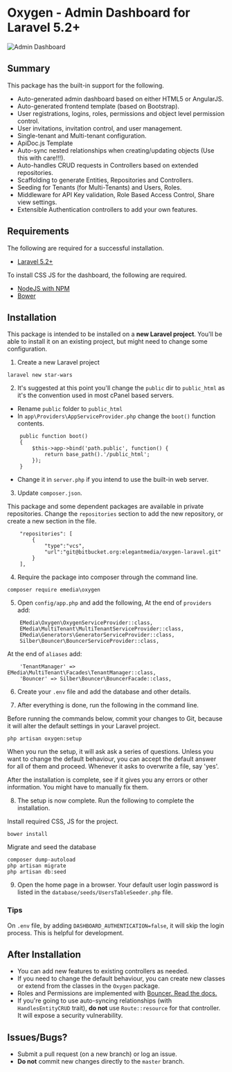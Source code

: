 # Oxygen - Admin Dashboard for Laravel 5.2+

![Admin Dashboard](https://bitbucket.org/repo/Gdn48E/images/96070630-App%20Admin.png)

## Summary

This package has the built-in support for the following.

- Auto-generated admin dashboard based on either HTML5 or AngularJS.
- Auto-generated frontend template (based on Bootstrap).
- User registrations, logins, roles, permissions and object level permission control.
- User invitations, invitation control, and user management.
- Single-tenant and Multi-tenant configuration.
- ApiDoc.js Template
- Auto-sync nested relationships when creating/updating objects (Use this with care!!!).
- Auto-handles CRUD requests in Controllers based on extended repositories.
- Scaffolding to generate Entities, Repositories and Controllers.
- Seeding for Tenants (for Multi-Tenants) and Users, Roles.
- Middleware for API Key validation, Role Based Access Control, Share view settings.
- Extensible Authentication controllers to add your own features.

## Requirements

The following are required for a successful installation.
- [Laravel 5.2+](https://laravel.com/docs/5.2#installing-laravel)

To install CSS JS for the dashboard, the following are required.
- [NodeJS with NPM](https://docs.npmjs.com/getting-started/installing-node)
- [Bower](http://bower.io/#install-bower)

## Installation

This package is intended to be installed on a **new Laravel project**. You'll be able to install it on an existing project, but might need to change some configuration.


1) Create a new Laravel project
```
laravel new star-wars
```

2) It's suggested at this point you'll change the `public` dir to `public_html` as it's the convention used in most cPanel based servers.

- Rename `public` folder to `public_html`
- In `app\Providers\AppServiceProvider.php` change the `boot()` function contents.
```
	public function boot()
	{
	    $this->app->bind('path.public', function() {
	        return base_path().'/public_html';
	    });
	}
```
- Change it in `server.php` if you intend to use the built-in web server.

3) Update `composer.json`. 

This package and some dependent packages are available in private repositories. Change the `repositories` section to add the new repository, or create a new section in the file.

```
	"repositories": [
        {
            "type":"vcs",
            "url":"git@bitbucket.org:elegantmedia/oxygen-laravel.git"
        }
    ],
```

4) Require the package into composer through the command line.
```
composer require emedia\oxygen
```

5) Open `config/app.php` and add the following,
At the end of `providers` add:
```
	EMedia\Oxygen\OxygenServiceProvider::class,
    EMedia\MultiTenant\MultiTenantServiceProvider::class,
    EMedia\Generators\GeneratorServiceProvider::class,
    Silber\Bouncer\BouncerServiceProvider::class,
```

At the end of `aliases` add:
```
	'TenantManager' => EMedia\MultiTenant\Facades\TenantManager::class,
	'Bouncer' => Silber\Bouncer\BouncerFacade::class,
```

6) Create your `.env` file and add the database and other details.

7) After everything is done, run the following in the command line.

Before running the commands below, commit your changes to Git, because it will alter the default settings in your Laravel project.

```
php artisan oxygen:setup
```

When you run the setup, it will ask ask a series of questions. Unless you want to change the default behaviour, you can accept the default answer for all of them and proceed. Whenever it asks to overwrite a file, say 'yes'.

After the installation is complete, see if it gives you any errors or other information. You might have to manually fix them.

8) The setup is now complete. Run the following to complete the installation.

Install required CSS, JS for the project.
```
bower install
```

Migrate and seed the database
```
composer dump-autoload
php artisan migrate
php artisan db:seed
```

9) Open the home page in a browser. Your default user login password is listed in the `database/seeds/UsersTableSeeder.php` file.

### Tips

On `.env` file, by adding `DASHBOARD_AUTHENTICATION=false`, it will skip the login process. This is helpful for development.

## After Installation

- You can add new features to existing controllers as needed. 
- If you need to change the default behaviour, you can create new classes or extend from the classes in the `Oxygen` package.
- Roles and Permissions are implemented with [Bouncer. Read the docs.](https://github.com/JosephSilber/bouncer)
- If you're going to use auto-syncing relationships (with `HandlesEntityCRUD` trait), **do not** use `Route::resource` for that controller. It will expose a security vulnerability.


## Issues/Bugs?
- Submit a pull request (on a new branch) or log an issue.
- **Do not** commit new changes directly to the `master` branch.